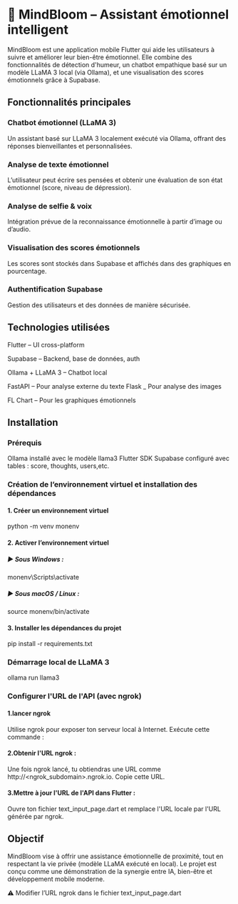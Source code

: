 # 🌿 MindBloom – Assistant émotionnel intelligent

MindBloom est une application mobile Flutter qui aide les utilisateurs à suivre et améliorer leur bien-être émotionnel. Elle combine des fonctionnalités de détection d'humeur, un chatbot empathique basé sur un modèle LLaMA 3 local (via Ollama), et une visualisation des scores émotionnels grâce à Supabase.

 ## Fonctionnalités principales
   ### Chatbot émotionnel (LLaMA 3)
Un assistant basé sur LLaMA 3 localement exécuté via Ollama, offrant des réponses bienveillantes et personnalisées.

### Analyse de texte émotionnel
L’utilisateur peut écrire ses pensées et obtenir une évaluation de son état émotionnel (score, niveau de dépression).

### Analyse de selfie & voix 
Intégration prévue de la reconnaissance émotionnelle à partir d’image ou d’audio.

### Visualisation des scores émotionnels
Les scores sont stockés dans Supabase et affichés dans des graphiques en pourcentage. 

### Authentification Supabase
Gestion des utilisateurs et des données de manière sécurisée.

## Technologies utilisées

Flutter – UI cross-platform

Supabase – Backend, base de données, auth

Ollama + LLaMA 3 – Chatbot local

FastAPI  – Pour analyse externe du texte
Flask   _ Pour analyse des images

FL Chart – Pour les graphiques émotionnels

##  Installation
### Prérequis
 Ollama installé avec le modèle llama3
 Flutter SDK
 Supabase configuré avec tables : score, thoughts, users,etc.

###  Création de l’environnement virtuel et installation des dépendances

#### 1. Créer un environnement virtuel
python -m venv monenv

#### 2. Activer l’environnement virtuel
##### ▶️ Sous Windows :
monenv\Scripts\activate

##### ▶️ Sous macOS / Linux :
source monenv/bin/activate

#### 3. Installer les dépendances du projet
pip install -r requirements.txt

 
 
 ###  Démarrage local de LLaMA 3
 ollama run llama3

### Configurer l'URL de l'API (avec ngrok)
#### 1.lancer ngrok
Utilise ngrok pour exposer ton serveur local à Internet. Exécute cette commande :
#### 2.Obtenir l'URL ngrok :
Une fois ngrok lancé, tu obtiendras une URL comme http://<ngrok_subdomain>.ngrok.io. Copie cette URL.

#### 3.Mettre à jour l'URL de l'API dans Flutter :
Ouvre ton fichier text_input_page.dart et remplace l'URL locale par l'URL générée par ngrok.

 
## Objectif
MindBloom vise à offrir une assistance émotionnelle de proximité, tout en respectant la vie privée (modèle LLaMA exécuté en local). Le projet est conçu comme une démonstration de la synergie entre IA, bien-être et développement mobile moderne.



 ⚠️  Modifier l’URL ngrok dans le  fichier text_input_page.dart

 
 



